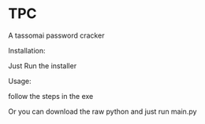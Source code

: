 # TPC

A tassomai password cracker

Installation:

  Just Run the installer
  
Usage:

   follow the steps in the exe

Or you can download the raw python and just run main.py
